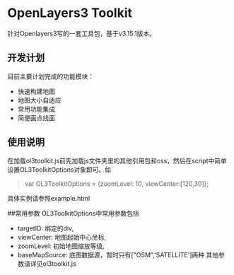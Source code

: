 # OpenLayers3 Toolkit
针对Openlayers3写的一套工具包，基于v3.15.1版本。

## 开发计划
目前主要计划完成的功能模块：
* 快速构建地图
* 地图大小自适应
* 常用功能集成
* 简便画点线面

## 使用说明
在加载ol3toolkit.js前先加载js文件夹里的其他引用包和css，然后在script中简单设置OL3ToolkitOptions对象即可。如
> var OL3ToolkitOptions = {zoomLevel: 10, viewCenter:[120,30]};

具体实例请参照example.html

##常用参数
OL3ToolkitOptions中常用参数包括
* targetID: 绑定的div,
* viewCenter: 地图起始中心坐标,
* zoomLevel: 初始地图缩放等级,    
* baseMapSource: 底图数据源，暂时只有["OSM",'SATELLITE']两种
其他参数请详见ol3toolkit.js
